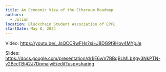 ```yaml
---
title: An Economic View of the Ethereum Roadmap
authors:
  - Julian
location: Blockchain Student Association of EPFL
startDate: May 8, 2024
---
```


Video: <https://youtu.be/_JsQCCRwFHs?si=J8DG9f9Hov4MYpJe>

Slides: <https://docs.google.com/presentation/d/1jE6wV7BBgBLMLbKgy3NkPTN-v2BccTBi42J7DpmajwE/edit?usp=sharing>
